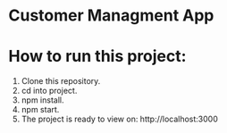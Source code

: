 # Customer Managment App

# How to run this project:
1. Clone this repository.
2. cd into project.
3. npm install.
4. npm start.
5. The project is ready to view on: http://localhost:3000